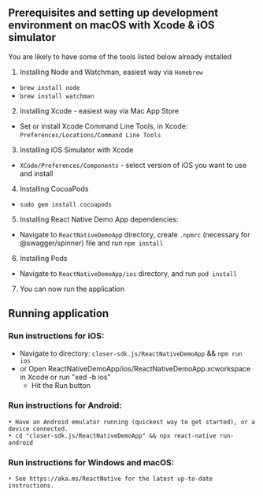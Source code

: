 ## Prerequisites and setting up development environment on macOS with Xcode & iOS simulator
You are likely to have some of the tools listed below already installed
1. Installing Node and Watchman, easiest way via `Homebrew`
  - `brew install node`
  - `brew install watchman`
2. Installing Xcode - easiest way via Mac App Store
 - Set or install Xcode Command Line Tools, in Xcode: `Preferences/Locations/Command Line Tools`
3. Installing iOS Simulator with Xcode
 - `XCode/Preferences/Components` - select version of iOS you want to use and install
4. Installing CocoaPods
 - `sudo gem install cocoapods`
5. Installing React Native Demo App dependencies: 
 - Navigate to `ReactNativeDemoApp` directory, create `.npmrc` (necessary for @swagger/spinner) file and run `npm install`
6. Installing Pods
 - Navigate to `ReactNativeDemoApp/ios` directory, and run `pod install`
7. You can now run the application

## Running application
### Run instructions for iOS:
  - Navigate to directory: `closer-sdk.js/ReactNativeDemoApp` && `npm run ios`
  - or Open ReactNativeDemoApp/ios/ReactNativeDemoApp.xcworkspace in Xcode or run "xed -b ios"
    - Hit the Run button

### Run instructions for Android:
    • Have an Android emulator running (quickest way to get started), or a device connected.
    • cd "closer-sdk.js/ReactNativeDemoApp" && npx react-native run-android

### Run instructions for Windows and macOS:
    • See https://aka.ms/ReactNative for the latest up-to-date instructions.
